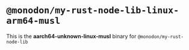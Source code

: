 # `@monodon/my-rust-node-lib-linux-arm64-musl`

This is the **aarch64-unknown-linux-musl** binary for `@monodon/my-rust-node-lib`
